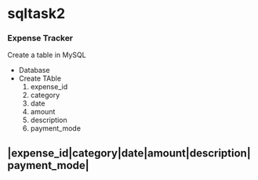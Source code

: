 # sqltask2
### Expense Tracker
Create a table in MySQL
- Database
- Create TAble
  1. expense_id
  2. category
  3. date
  4. amount
  5. description
  6. payment_mode

|expense_id|category|date|amount|description|payment_mode|
---------------------------------------------------------

